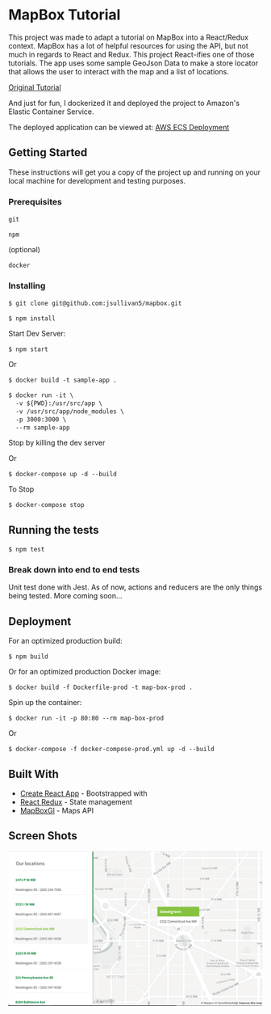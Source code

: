 # MapBox Tutorial

This project was made to adapt a tutorial on MapBox into a React/Redux context.  MapBox has a lot of helpful resources for using the API,
but not much in regards to React and Redux.  This project React-ifies one of those tutorials.  The app uses some sample GeoJson Data to make a store locator that allows the user to interact with the map and a list of locations.

[Original Tutorial](https://www.mapbox.com/help/building-a-store-locator/)

And just for fun, I dockerized it and deployed the project to Amazon's Elastic Container Service.

The deployed application can be viewed at: [AWS ECS Deployment](http://35.172.179.46)

## Getting Started

These instructions will get you a copy of the project up and running on your local machine for development and testing purposes.

### Prerequisites

```
git
```

```
npm
```

(optional)
```
docker
```

### Installing

```
$ git clone git@github.com:jsullivan5/mapbox.git

```

```
$ npm install
```

Start Dev Server:

```
$ npm start
```
Or
```
$ docker build -t sample-app .
```
```
$ docker run -it \
  -v ${PWD}:/usr/src/app \
  -v /usr/src/app/node_modules \
  -p 3000:3000 \
  --rm sample-app
```
Stop by killing the dev server

Or
```
$ docker-compose up -d --build
```
To Stop
```
$ docker-compose stop
```

## Running the tests

```
$ npm test
```

### Break down into end to end tests

Unit test done with Jest.  As of now, actions and reducers are the only things being tested.  More coming soon...

## Deployment

For an optimized production build:

```
$ npm build
```
Or for an optimized production Docker image:

```
$ docker build -f Dockerfile-prod -t map-box-prod .
```

Spin up the container:
```
$ docker run -it -p 80:80 --rm map-box-prod
```
Or
```
$ docker-compose -f docker-compose-prod.yml up -d --build
```

## Built With

* [Create React App](https://github.com/facebook/create-react-app) - Bootstrapped with
* [React Redux](https://github.com/reactjs/react-redux) - State management
* [MapBoxGl](https://www.mapbox.com/mapbox-gl-js/api/) - Maps API

## Screen Shots

![](./resources/screenshot.png)
